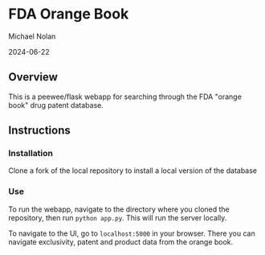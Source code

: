 # FDA Orange Book

Michael Nolan

2024-06-22

## Overview
This is a peewee/flask webapp for searching through the FDA "orange book" drug patent database.

## Instructions

### Installation
Clone a fork of the local repository to install a local version of the database

### Use
To run the webapp, navigate to the directory where you cloned the repository, then run `python app.py`. This will run the server locally.

To navigate to the UI, go to `localhost:5000` in your browser. There you can navigate exclusivity, patent and product data from the orange book.